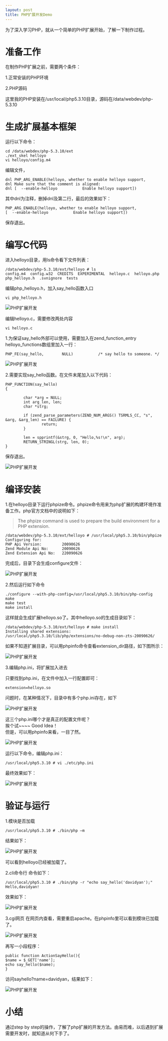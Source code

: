 ```yaml
---
layout: post
title: PHP扩展开发Demo
---
```

为了深入学习PHP，就从一个简单的PHP扩展开始，了解一下制作过程。

# 准备工作 #
在制作PHP扩展之前，需要两个条件：

1.正常安装的PHP环境

2.PHP源码

这里我的PHP安装在/usr/local/php5.3.10目录，源码在/data/webdev/php-5.3.10

# 生成扩展基本框架 #
运行以下命令：

	cd /data/webdev/php-5.3.10/ext
	./ext_skel helloyo
	vi helloyo/config.m4

编辑文件，

	dnl PHP_ARG_ENABLE(helloyo, whether to enable helloyo support,
	dnl Make sure that the comment is aligned:
	dnl [  --enable-helloyo           Enable helloyo support])

其中dnl为注释，删掉dnl及第二行，最后的效果如下：

	PHP_ARG_ENABLE(helloyo, whether to enable helloyo support,
	[  --enable-helloyo           Enable helloyo support])

保存退出。
# 编写C代码 #
进入helloyo目录，用ls命令看下文件列表：

	/data/webdev/php-5.3.10/ext/helloyo # ls
	config.m4  config.w32  CREDITS  EXPERIMENTAL  helloyo.c  helloyo.php  php_helloyo.h  .svnignore  tests

编辑php\_helloyo.h，加入say\_hello函数入口

	vi php_helloyo.h
 
![PHP扩展开发](http://spetacular.github.io/images/2014-10-10/vi_php_helloyo.png)

编辑helloyo.c，需要修改两处内容

	vi helloyo.c

1.为保证say\_hello外部可以使用，需要加入在zend\_function\_entry helloyo\_functions数组里加入一行：

	PHP_FE(say_hello,        NULL)           /* say hello to someone. */

![PHP扩展开发](http://spetacular.github.io/images/2014-10-10/helloyo_function.png)

 
2.需要实现say_hello函数。在文件末尾加入以下代码：

	PHP_FUNCTION(say_hello)
	{
	
	        char *arg = NULL;
	        int arg_len, len;
	        char *strg;
	
	        if (zend_parse_parameters(ZEND_NUM_ARGS() TSRMLS_CC, "s", &arg, &arg_len) == FAILURE) {
	                return;
	        }
	
	        len = spprintf(&strg, 0, "Hello,%s!\n", arg);
	        RETURN_STRINGL(strg, len, 0);
	}

保存退出。

![PHP扩展开发](http://spetacular.github.io/images/2014-10-10/say_hello_function.png)

 
# 编译安装 #
1.在helloyo目录下运行phpize命令。phpize命令用来为php扩展的构建环境作准备工作。php官方文档中的说明如下：
	
> The phpize command is used to prepare the build environment for a PHP extension. 
   
	/data/webdev/php-5.3.10/ext/helloyo # /usr/local/php5.3.10/bin/phpize   
	Configuring for:   
	PHP Api Version:         20090626  
	Zend Module Api No:      20090626  
	Zend Extension Api No:   220090626  

完成后，目录下会生成configure文件：

![PHP扩展开发](http://spetacular.github.io/images/2014-10-10/helloyo_ls.png)

2.然后运行如下命令

	./configure --with-php-config=/usr/local/php5.3.10/bin/php-config
	make
	make test
	make install

这样就会生成扩展helloyo.so了。其中helloyo.so的生成目录如下：

	/data/webdev/php-5.3.10/ext/helloyo # make install
	Installing shared extensions:     /usr/local/php5.3.10/lib/php/extensions/no-debug-non-zts-20090626/

如果不知道扩展目录，可以用phpinfo命令查看extension_dir路径，如下图所示：
 
![PHP扩展开发](http://spetacular.github.io/images/2014-10-10/extension_dir.png)

3.编辑php.ini，将扩展加入进去

只要找到php.ini，在文件中加入一行配置即可：

	extension=helloyo.so

问题时，在某种情况下，目录中有多个php.ini存在，如下

![PHP扩展开发](http://spetacular.github.io/images/2014-10-10/find_php_ini.png)
 
这三个php.ini哪个才是真正的配置文件呢？  
挨个试~~~~ Good Idea！  
但是，可以用phpinfo来看，一目了然。  

![PHP扩展开发](http://spetacular.github.io/images/2014-10-10/php_info_path.png)
 
运行以下命令，编辑php.ini：

	/usr/local/php5.3.10 # vi ./etc/php.ini

最终效果如下：

![PHP扩展开发](http://spetacular.github.io/images/2014-10-10/add_php_extension.png)

# 验证与运行 #
1.模块是否加载

	/usr/local/php5.3.10 # ./bin/php –m

结果如下：

![PHP扩展开发](http://spetacular.github.io/images/2014-10-10/php_show_modules.png) 

可以看到helloyo已经被加载了。

2.cli命令行
命令如下：

	/usr/local/php5.3.10 # ./bin/php -r "echo say_hello('davidyan');"
	Hello,davidyan!

效果如下：
 
![PHP扩展开发](http://spetacular.github.io/images/2014-10-10/php_cli.png) 

3.cgi网页
在网页内查看，需要重启apache。在phpinfo里可以看到模块已加载了。

![PHP扩展开发](http://spetacular.github.io/images/2014-10-10/cgi_phpinfo.png) 

再写一小段程序：

	public function ActionSayHello(){
	$name = $_GET['name'];
	echo say_hello($name);
	}

访问sayhello?name=davidyan，结果如下：
 
![PHP扩展开发](http://spetacular.github.io/images/2014-10-10/demo.png) 

# 小结 #
通过step by step的操作，了解了php扩展的开发方法。由易而难，以后遇到扩展需要开发时，就知道从何下手了。
